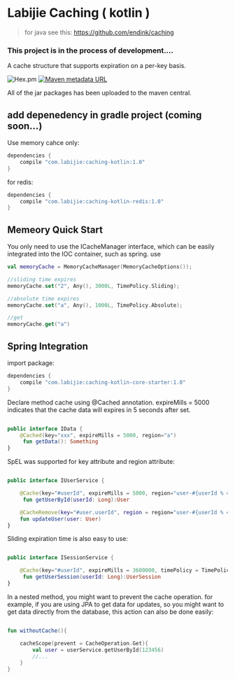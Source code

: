 # Labijie Caching ( kotlin )
>for java see this: https://github.com/endink/caching

### This project is in the process of development....

A cache structure that supports expiration on a per-key basis.


![Hex.pm](https://img.shields.io/hexpm/l/plug.svg)
[![Maven metadata URL](https://img.shields.io/maven-metadata/v/http/central.maven.org/maven2/com/labijie/labijie-caching-kotlin/maven-metadata.xml.svg)](http://central.maven.org/maven2/com/labijie/labijie-caching)

All of the jar packages has been uploaded to the maven central.


## add depenedency in gradle project (coming soon...)

Use memory cahce only:
```groovy
dependencies {
    compile "com.labijie:caching-kotlin:1.0"
}
```

for redis:
```groovy
dependencies {
    compile "com.labijie:caching-kotlin-redis:1.0"
}
```

## Memeory Quick Start
You only need to use the ICacheManager interface, which can be easily integrated into the IOC container, such as spring.
use 

```kotlin
val memoryCache = MemoryCacheManager(MemoryCacheOptions());

//sliding time expires
memoryCache.set("2", Any(), 3000L, TimePolicy.Sliding);

//absolute time expires
memoryCache.set("a", Any(), 1000L, TimePolicy.Absolute);

//get
memoryCache.get("a")

```

## Spring Integration

import package:
```groovy
dependencies {
    compile "com.labijie:caching-kotlin-core-starter:1.0"
}
```

Declare method cache using @Cached annotation.
expireMills = 5000 indicates that the cache data will expires in 5 seconds after set.

```kotlin

public interface IData {
    @Cached(key="xxx", expireMills = 5000, region="a")
     fun getData(): Something
}

```

SpEL was supported for key attribute and region attribute:


```kotlin

public interface IUserService {

    @Cache(key="#userId", expireMills = 5000, region="user-#{userId % 4}")
     fun getUserById(userId: Long):User

    @CacheRemove(key="#user.userId", region = region="user-#{userId % 4}")
    fun updateUser(user: User)
}

```

Sliding expiration time is also easy to use:

```kotlin

public interface ISessionService {

    @Cache(key="#userId", expireMills = 3600000, timePolicy = TimePolicy.Sliding)
     fun getUserSession(userId: Long):UserSession
}

```

In a nested method, you might want to prevent the cache operation. for example, if you are using JPA to get data for updates, so you might want to get data directly from the database, this action can also be done easily:


```kotlin

fun withoutCache(){

    cacheScope(prevent = CacheOperation.Get){
        val user = userService.getUserById(123456)  
        //...
    }
}

```



